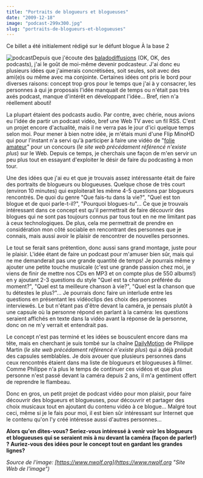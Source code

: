 ```yaml
---
title: "Portraits de blogueurs et blogueuses"
date: "2009-12-18"
image: "podcast-299x300.jpg"
slug: "portraits-de-blogueurs-et-blogueuses"
---
```


Ce billet a été initialement rédigé sur le défunt blogue À la base 2

![podcast](images/podcast-299x300.jpg "podcast")Depuis que j'écoute des [baladodiffusions](https://fr.wikipedia.org/wiki/Podcasting "Article sur Wikipedia concernant le podcasting") (OK, OK, des podcasts), j'ai le goût de moi-même devenir podcasteur. J'ai donc eu plusieurs idées que j'aimerais concrétisées, soit seules, soit avec des ami(e)s ou même avec ma conjointe. Certaines idées ont pris le bord pour diverses raisons: concept trop gros pour le temps que j'ai à y consacrer, les personnes à qui je proposais l'idée manquait de temps ou n'était pas très axés podcast, manque d'intérêt en développant l'idée... Bref, rien n'a réellement abouti!

La plupart étaient des podcasts audio. Par contre, avec chérie, nous avions eu l'idée de partir un podcast vidéo, bref une Web TV avec un fil RSS. C'est un projet encore d'actualité, mais il ne verra pas le jour d'ici quelque temps selon moi. Pour mener à bien notre idée, je m'étais muni d'une Flip MinoHD qui pour l'instant n'a servi qu'à participer à faire une vidéo de "[folie amateur](https://www.youtube.com/fredericharper#p/a/u/0/sgnuUhH5tE8 "Lien YouTube pour mon vidéo pour le concours Mentos")" pour un concours  (_le site web précédament référencé n'existe plus_) sur le Web. Depuis ce temps, je cherchais une façon de m'en servir un peu plus tout en essayant d'exploiter le désir de faire du podcasting à mon tour.

Une des idées que j'ai eu et que je trouvais assez intéressante était de faire des portraits de blogueurs ou blogueuses. Quelque chose de très court (environ 10 minutes) qui exploiterait les même 4-5 questions par blogueurs rencontrés. De quoi du genre "Que fais-tu dans la vie?", "Quel est ton blogue et de quoi parle-t-il?", "Pourquoi blogues-tu"... Ce que je trouvais intéressant dans ce concept est qu'il permettrait de faire découvrir des blogues qui ne sont pas toujours connus par tous tout en ne me limitant pas à ceux technologiques. De plus, cela me permettrait de prendre en considération mon côté sociable en rencontrant des personnes que je connais, mais aussi avoir le plaisir de rencontrer de nouvelles personnes.

Le tout se ferait sans prétention, donc aussi sans grand montage, juste pour le plaisir. L'idée étant de faire un podcast pour m'amuser bien sûr, mais qui ne me demanderait pas une grande quantité de temps! Je pourrais même y ajouter une petite touche musicale (c'est une grande passion chez moi, je viens de finir de mettre nos CDs en MP3 et on compte plus de 550 albums!) en y ajoutant 2-3 questions du style "Quel est ta chanson préférée du moment?", "Quel est ta meilleure chanson à vie?", "Quel est la chanson que tu détestes le plus?"... Je pourrais donc faire un interlude entre les questions en présentant les vidéoclips des choix des personnes interviewés. Le but n'étant pas d'être devant la caméra, je pensais plutôt à une capsule où la personne répond en parlant à la caméra: les questions seraient affichés en texte dans la vidéo avant la réponse de la personne, donc on ne m'y verrait et entendrait pas.

Le concept n'est pas terminé et les idées se bousculent encore dans ma tête, mais en cherchant je suis tombé sur la chaîne [DailyMotion](https://www.dailymotion.com/playlist/xr9h_pmartin_portraits-de-blogueurs-euses "Chaîne DailyMotion des portraits de blogueurs de Philippe Martin") de Philippe Martin  (_le site web précédament référencé n'existe plus_) qui a déjà produit des capsules semblables. Je dois avouer que plusieurs personnes dans ceux rencontrés étaient dans ma liste de blogueurs et blogueuses à filmer. Comme Philippe n'a plus le temps de continuer ces vidéos et que plus personne n'est passé devant la caméra depuis 2 ans, il m'a gentiment offert de reprendre le flambeau.

Donc en gros, un petit projet de podcast vidéo pour mon plaisir, pour faire découvrir des blogueurs et blogueuses, pour découvrir et partager des choix musicaux tout en ajoutant du contenu vidéo à ce blogue... Malgré tout ceci, même si je le fais pour moi, il est bien sûr intéressant sur Internet que le contenu qu'on l'y créé intéresse aussi d'autres personnes...

**Alors qu'en dites-vous? Seriez-vous intéressé à venir voir les blogueurs et blogueuses qui se seraient mis à nu devant la caméra (façon de parler!) ? Auriez-vous des idées pour le concept tout en gardant les grandes lignes?**

_Source de l'image: [https://www.nwolf.org](https://www.nwolf.org "Site Web de l'image")_
